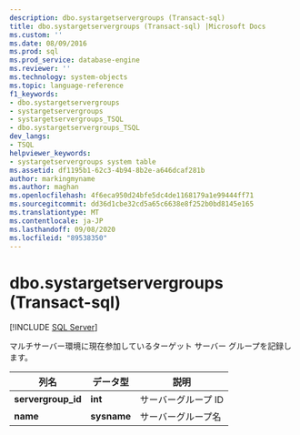 ```yaml
---
description: dbo.systargetservergroups (Transact-sql)
title: dbo.systargetservergroups (Transact-sql) |Microsoft Docs
ms.custom: ''
ms.date: 08/09/2016
ms.prod: sql
ms.prod_service: database-engine
ms.reviewer: ''
ms.technology: system-objects
ms.topic: language-reference
f1_keywords:
- dbo.systargetservergroups
- systargetservergroups
- systargetservergroups_TSQL
- dbo.systargetservergroups_TSQL
dev_langs:
- TSQL
helpviewer_keywords:
- systargetservergroups system table
ms.assetid: df1195b1-62c3-4b94-8b2e-a646dcaf281b
author: markingmyname
ms.author: maghan
ms.openlocfilehash: 4f6eca950d24bfe5dc4de1168179a1e99444ff71
ms.sourcegitcommit: dd36d1cbe32cd5a65c6638e8f252b0bd8145e165
ms.translationtype: MT
ms.contentlocale: ja-JP
ms.lasthandoff: 09/08/2020
ms.locfileid: "89538350"
---
```

# <a name="dbosystargetservergroups-transact-sql"></a>dbo.systargetservergroups (Transact-sql)
[!INCLUDE [SQL Server](../../includes/applies-to-version/sqlserver.md)]

  マルチサーバー環境に現在参加しているターゲット サーバー グループを記録します。  
  
  
|列名|データ型|説明|  
|-----------------|---------------|-----------------|  
|**servergroup_id**|**int**|サーバーグループ ID|  
|**name**|**sysname**|サーバーグループ名|  
  
  

